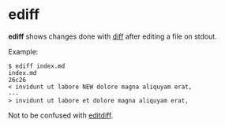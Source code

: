 # ediff

__ediff__ shows changes done with [diff](https://linux.die.net/man/1/diff) after editing a file on stdout.

Example:
```
$ ediff index.md 
index.md
26c26
< invidunt ut labore NEW dolore magna aliquyam erat, 
---
> invidunt ut labore et dolore magna aliquyam erat, 
```

Not to be confused with [editdiff](https://linux.die.net/man/1/editdiff).